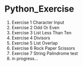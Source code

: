 # Python_Exercise
1) Exercise 1 Character Input
2) Exercise 2 Odd Or Even
3) Exercise 3 List Less Than Ten
4) Exercise 4 Divisors
5) Exercise 5 List Overlap
6) Exercise 6 Rock Paper Scissors
7) Exercise 7 String Palindrome test
8) in progress...
